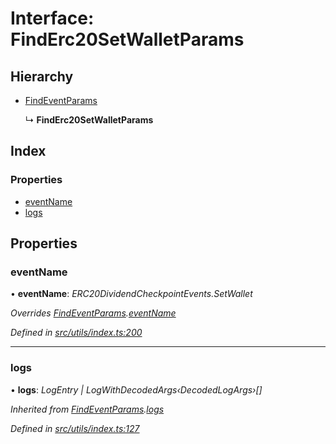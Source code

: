 # Interface: FindErc20SetWalletParams

## Hierarchy

- [FindEventParams](_utils_index_.findeventparams.md)

  ↳ **FindErc20SetWalletParams**

## Index

### Properties

- [eventName](_utils_index_.finderc20setwalletparams.md#eventname)
- [logs](_utils_index_.finderc20setwalletparams.md#logs)

## Properties

### eventName

• **eventName**: _ERC20DividendCheckpointEvents.SetWallet_

_Overrides [FindEventParams](_utils_index_.findeventparams.md).[eventName](_utils_index_.findeventparams.md#eventname)_

_Defined in [src/utils/index.ts:200](https://github.com/PolymathNetwork/polymath-sdk/blob/c47ae7a/src/utils/index.ts#L200)_

---

### logs

• **logs**: _LogEntry | LogWithDecodedArgs‹DecodedLogArgs›[]_

_Inherited from [FindEventParams](_utils_index_.findeventparams.md).[logs](_utils_index_.findeventparams.md#logs)_

_Defined in [src/utils/index.ts:127](https://github.com/PolymathNetwork/polymath-sdk/blob/c47ae7a/src/utils/index.ts#L127)_
